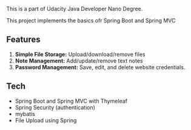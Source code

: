 
This is a part of Udacity Java Developer Nano Degree.

This project implements the basics ofr Spring Boot and Spring MVC

## Features
1. **Simple File Storage:** Upload/download/remove files
2. **Note Management:** Add/update/remove text notes
3. **Password Management:** Save, edit, and delete website credentials.  


## Tech
- Spring Boot and Spring MVC with Thymeleaf
- Spring Security (authentication)
- mybatis
- File Upload using Spring